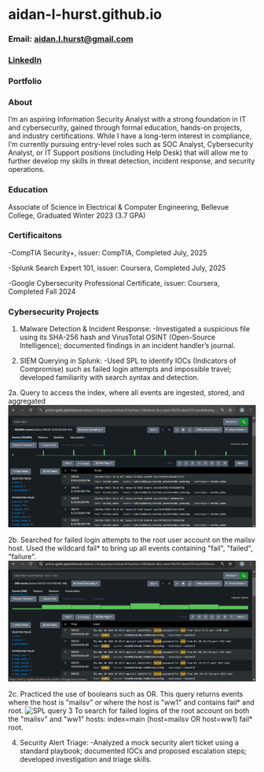# aidan-l-hurst.github.io
### Email: aidan.l.hurst@gmail.com
### [LinkedIn](https://www.linkedin.com/in/aidan-hurst-445453303 )
### Portfolio
### About
I’m an aspiring Information Security Analyst with a strong foundation in IT and 
cybersecurity, gained through formal education, hands-on projects, and industry 
certifications. While I have a long-term interest in compliance, I’m currently 
pursuing entry-level roles such as SOC Analyst, Cybersecurity Analyst, or IT 
Support positions (including Help Desk) that will allow me to further develop 
my skills in threat detection, incident response, and security operations.

### Education
Associate of Science in Electrical & Computer Engineering, Bellevue College, 
Graduated Winter 2023 (3.7 GPA)

### Certificaitons 
-CompTIA Security+, issuer: CompTIA, Completed July, 2025

-Splunk Search Expert 101, issuer: Coursera, Completed July, 2025

-Google Cybersecurity Professional Certificate, issuer: Coursera, Completed Fall 2024

### Cybersecurity Projects 
1. Malware Detection & Incident Response: 
-Investigated a suspicious file using its SHA-256 hash and VirusTotal OSINT 
(Open-Source Intelligence); documented findings in an incident handler’s journal.

2. SIEM Querying in Splunk: 
-Used SPL to identify IOCs (Indicators of Compromise) such as failed login attempts 
and impossible travel; developed familiarity with search syntax and detection.

2a. Query to access the index, where all events are ingested, stored, and aggregated 
![SPL query 1](assets/img/Splunk%20query%201.png)

2b. Searched for failed login attempts to the root user account on the mailsv host. Used
the wildcard fail* to bring up all events containing "fail", "failed", "failure". 
![SPL query 1](assets/img/Splunk%20query%202.png)

2c. Practiced the use of booleans such as OR. This query returns events where the host is "mailsv" or where the host is "ww1" and contains fail* and root. ![SPL query 3](assets/img/Splunk%20query%203.png)
    To search for failed logins of the root account on both the "mailsv" and "ww1" hosts: index=main (host=mailsv OR host=ww1) fail* root. 
   
4. Security Alert Triage: 
-Analyzed a mock security alert ticket using a standard playbook; documented IOCs 
and proposed escalation steps; developed investigation and triage skills.

